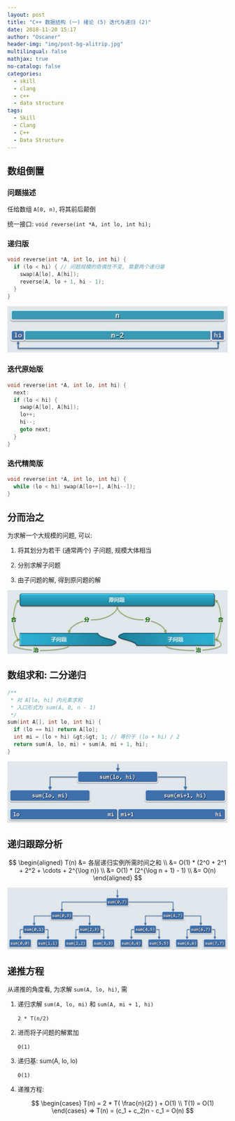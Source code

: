 ```yaml
---
layout: post
title: "C++ 数据结构 (一) 绪论 (5) 迭代与递归 (2)"
date: 2018-11-20 15:17
author: "Oscaner"
header-img: "img/post-bg-alitrip.jpg"
multilingual: false
mathjax: true
no-catalog: false
categories:
  - skill
  - clang
  - c++
  - data structure
tags:
  - Skill
  - Clang
  - C++
  - Data Structure
---
```


## 数组倒置

### 问题描述

任给数组 `A[0, n)`, 将其前后颠倒

统一接口: `void reverse(int *A, int lo, int hi);`

### 递归版

```cpp
void reverse(int *A, int lo, int hi) {
  if (lo < hi) { // 问题规模的奇偶性不变, 需要两个递归基
    swap(A[lo], A[hi]);
    reverse(A, lo + 1, hi - 1);
  }
}
```

![1.png](/assets/img/in-post/skill/data-structure/post-intro-recursion-iteration-2/1.png)

### 迭代原始版

```cpp
void reverse(int *A, int lo, int hi) {
  next:
  if (lo < hi) {
    swap(A[lo], A[hi]);
    lo++;
    hi--;
    goto next;
  }
}
```

### 迭代精简版

```cpp
void reverse(int *A, int lo, int hi) {
  while (lo < hi) swap(A[lo++], A[hi--]);
}
```

## 分而治之

为求解一个大规模的问题, 可以:

1. 将其划分为若干 (通常两个) 子问题, 规模大体相当

2. 分别求解子问题

3. 由子问题的解, 得到原问题的解

![2.png](/assets/img/in-post/skill/data-structure/post-intro-recursion-iteration-2/2.png)

## 数组求和: 二分递归

```cpp
/**
 * 对 A[lo, hi] 内元素求和
 * 入口形式为 sum(A, 0, n - 1)
 */
sum(int A[], int lo, int hi) {
  if (lo == hi) return A[lo];
  int mi = (lo + hi) &gt;&gt; 1; // 等价于 (lo + hi) / 2
  return sum(A, lo, mi) + sum(A, mi + 1, hi);
}
```

![3.png](/assets/img/in-post/skill/data-structure/post-intro-recursion-iteration-2/3.png)

## 递归跟踪分析

$$
\begin{aligned}
T(n) &= 各层递归实例所需时间之和 \\
     &= O(1) * (2^0 + 2^1 + 2^2 + \cdots + 2^{\log n}) \\
     &= O(1) * (2^{\log n + 1} - 1) \\
     &= O(n)
\end{aligned}
$$

![4.png](/assets/img/in-post/skill/data-structure/post-intro-recursion-iteration-2/4.png)

## 递推方程

从递推的角度看, 为求解 `sum(A, lo, hi)`, 需

1. 递归求解 `sum(A, lo, mi)` 和 `sum(A, mi + 1, hi)`

    `2 * T(n/2)`

2. 进而将子问题的解累加

    `O(1)`

3. 递归基: sum(A, lo, lo)

    `O(1)`

4. 递推方程:

    $$
    \begin{cases}
      T(n) = 2 * T( \frac{n}{2} ) + O(1)
      \\
      T(1) = O(1)
    \end{cases}
    =>
    T(n) = (c_1 + c_2)n - c_1 = O(n)
    $$
